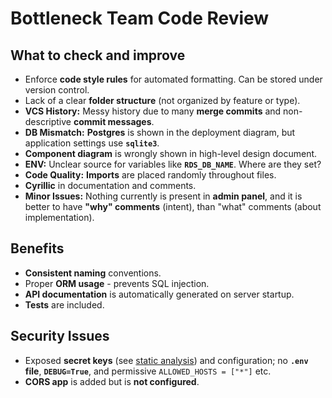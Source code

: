 # Bottleneck Team Code Review

## What to check and improve

- Enforce **code style rules** for automated formatting. Can be stored under version control.
- Lack of a clear **folder structure** (not organized by feature or type).
- **VCS History:** Messy history due to many **merge commits** and non-descriptive **commit messages**.
- **DB Mismatch:** **Postgres** is shown in the deployment diagram, but application settings use **`sqlite3`**.
- **Component diagram** is wrongly shown in high-level design document.
- **ENV:** Unclear source for variables like **`RDS_DB_NAME`**. Where are they set?
- **Code Quality:** **Imports** are placed randomly throughout files.
- **Cyrillic** in documentation and comments.
- **Minor Issues:** Nothing currently is present in **admin panel**, and it is better to have **"why" comments** (intent), than "what" comments (about implementation).

## Benefits

- **Consistent naming** conventions.
- Proper **ORM usage** - prevents SQL injection.
- **API documentation** is automatically generated on server startup.
- **Tests** are included.

## Security Issues

- Exposed **secret keys** (see [static analysis](static-analysis.md)) and configuration; no **`.env` file**, **`DEBUG=True`**, and permissive `ALLOWED_HOSTS = ["*"]` etc.
- **CORS app** is added but is **not configured**.
